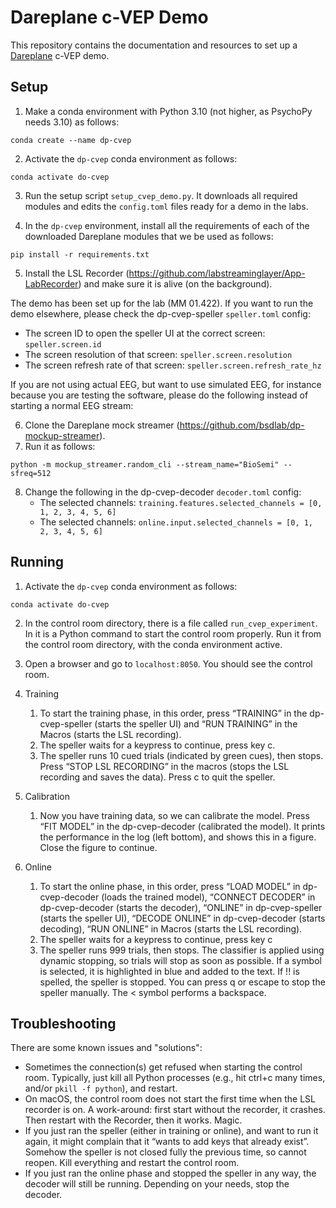 # Dareplane c-VEP Demo

This repository contains the documentation and resources to set up a [Dareplane](https://github.com/bsdlab/Dareplane) c-VEP demo. 

## Setup

1. Make a conda environment with Python 3.10 (not higher, as PsychoPy needs 3.10) as follows:

```conda create --name dp-cvep```

2. Activate the `dp-cvep` conda environment as follows:

```conda activate do-cvep```

3. Run the setup script `setup_cvep_demo.py`. It downloads all required modules and edits the `config.toml` files ready for a demo in the labs. 

4. In the `dp-cvep` environment, install all the requirements of each of the downloaded Dareplane modules that we be used as follows:

```pip install -r requirements.txt```

5. Install the LSL Recorder (https://github.com/labstreaminglayer/App-LabRecorder) and make sure it is alive (on the background).

The demo has been set up for the lab (MM 01.422). If you want to run the demo elsewhere, please check the dp-cvep-speller `speller.toml` config:
  - The screen ID to open the speller UI at the correct screen: `speller.screen.id`
  - The screen resolution of that screen: `speller.screen.resolution`
  - The screen refresh rate of that screen: `speller.screen.refresh_rate_hz`

If you are not using actual EEG, but want to use simulated EEG, for instance because you are testing the software, please do the following instead of starting a normal EEG stream:

6. Clone the Dareplane mock streamer (https://github.com/bsdlab/dp-mockup-streamer). 
7. Run it as follows:

```python -m mockup_streamer.random_cli --stream_name="BioSemi" --sfreq=512```

8. Change the following in the dp-cvep-decoder `decoder.toml` config:
   - The selected channels: `training.features.selected_channels = [0, 1, 2, 3, 4, 5, 6]`
   - The selected channels: `online.input.selected_channels = [0, 1, 2, 3, 4, 5, 6]`

## Running

1. Activate the `dp-cvep` conda environment as follows:

```conda activate do-cvep```

2. In the control room directory, there is a file called `run_cvep_experiment`. In it is a Python command to start the control room properly. Run it from the control room directory, with the conda environment active. 

3. Open a browser and go to `localhost:8050`. You should see the control room.

4. Training 
   1. To start the training phase, in this order, press “TRAINING” in the dp-cvep-speller (starts the speller UI) and “RUN TRAINING” in the Macros (starts the LSL recording). 
   2. The speller waits for a keypress to continue, press key c.
   3. The speller runs 10 cued trials (indicated by green cues), then stops. Press “STOP LSL RECORDING” in the macros (stops the LSL recording and saves the data). Press c to quit the speller.

5. Calibration
   1. Now you have training data, so we can calibrate the model. Press “FIT MODEL” in the dp-cvep-decoder (calibrated the model). It prints the performance in the log (left bottom), and shows this in a figure. Close the figure to continue. 
 
6. Online
   1. To start the online phase, in this order, press “LOAD MODEL” in dp-cvep-decoder (loads the trained model), “CONNECT DECODER” in dp-cvep-decoder (starts the decoder), “ONLINE” in dp-cvep-speller (starts the speller UI), “DECODE ONLINE” in dp-cvep-decoder (starts decoding), “RUN ONLINE” in Macros (starts the LSL recording). 
   2. The speller waits for a keypress to continue, press key c 
   3. The speller runs 999 trials, then stops. The classifier is applied using dynamic stopping, so trials will stop as soon as possible. If a symbol is selected, it is highlighted in blue and added to the text. If !! is spelled, the speller is stopped. You can press q or escape to stop the speller manually. The < symbol performs a backspace.

## Troubleshooting
There are some known issues and "solutions":
- Sometimes the connection(s) get refused when starting the control room. Typically, just kill all Python processes (e.g., hit ctrl+c many times, and/or `pkill -f python`), and restart.
- On macOS, the control room does not start the first time when the LSL recorder is on. A work-around: first start without the recorder, it crashes. Then restart with the Recorder, then it works. Magic.
- If you just ran the speller (either in training or online), and want to run it again, it might complain that it “wants to add keys that already exist”. Somehow the speller is not closed fully the previous time, so cannot reopen. Kill everything and restart the control room. 
- If you just ran the online phase and stopped the speller in any way, the decoder will still be running. Depending on your needs, stop the decoder.
